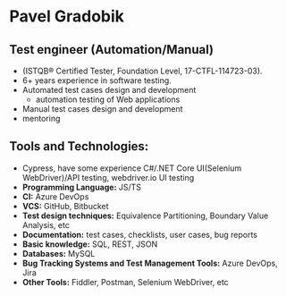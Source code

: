 # Pavel Gradobik

## Test engineer (Automation/Manual)  
* (ISTQB® Certified Tester, Foundation Level, 17-CTFL-114723-03).
* 6+ years experience in software testing.
* Automated test cases design and development
  * automation testing of Web applications
* Manual test cases design and development
* mentoring

## Tools and Technologies:
* Cypress, have some experience C#/.NET Core UI(Selenium WebDriver)/API testing, webdriver.io UI testing
* __Programming Language:__ JS/TS
* __CI:__ Azure DevOps
* __VCS:__ GitHub, Bitbucket
* __Test design techniques:__ Equivalence Partitioning, Boundary Value Analysis, etc
* __Documentation:__ test cases, checklists, user cases, bug reports
* __Basic knowledge:__ SQL, REST, JSON
* __Databases:__ MySQL
* __Bug Tracking Systems and Test Management Tools:__ Azure DevOps, Jira
* __Other Tools:__ Fiddler, Postman, Selenium WebDriver, etc
